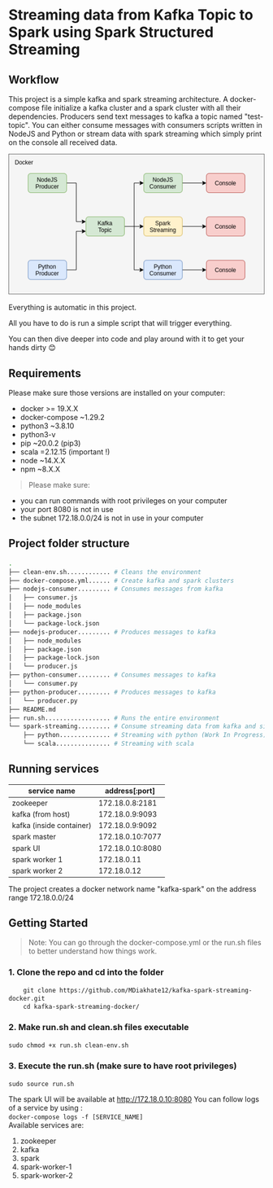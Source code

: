 # Streaming data from Kafka Topic to Spark using Spark Structured Streaming

## Workflow

This project is a simple kafka and spark streaming architecture.
A docker-compose file initialize a kafka cluster and a spark cluster with all their dependencies.
Producers send text messages to kafka a topic named "test-topic".
You can either consume messages with consumers scripts written in NodeJS and Python or stream data with spark streaming which simply print on the console all received data.

<img src="architecture.png" />

Everything is automatic in this project.

All you have to do is run a simple script that will trigger everything.

You can then dive deeper into code and play around with it to get your hands dirty 😊

## Requirements

Please make sure those versions are installed on your computer:
*   docker >= 19.X.X
*   docker-compose ~1.29.2
*   python3 ~3.8.10
*   python3-v
*   pip ~20.0.2 (pip3)
*   scala =2.12.15 (important !)
*   node ~14.X.X
*   npm ~8.X.X

> Please make sure:
*   you can run commands with root privileges on your computer
*   your port 8080 is not in use
*   the subnet 172.18.0.0/24 is not in use in your computer

## Project folder structure
```bash
.
├── clean-env.sh............ # Cleans the environment
├── docker-compose.yml...... # Create kafka and spark clusters
├── nodejs-consumer......... # Consumes messages from kafka
│   ├── consumer.js
│   ├── node_modules
│   ├── package.json
│   └── package-lock.json
├── nodejs-producer......... # Produces messages to kafka
│   ├── node_modules
│   ├── package.json
│   ├── package-lock.json
│   └── producer.js
├── python-consumer......... # Consumes messages to kafka
│   └── consumer.py
├── python-producer......... # Produces messages to kafka
│   └── producer.py
├── README.md
├── run.sh.................. # Runs the entire environment
└── spark-streaming......... # Consume streaming data from kafka and sinks to console
    ├── python.............. # Streaming with python (Work In Progress)
    └── scala............... # Streaming with scala
```

## Running services

| service name             | address[:port]   |
|--------------------------|------------------|
| zookeeper                | 172.18.0.8:2181  |
| kafka (from host)        | 172.18.0.9:9093  |
| kafka (inside container) | 172.18.0.9:9092  |
| spark master             | 172.18.0.10:7077 |
| spark UI                 | 172.18.0.10:8080 |
| spark worker 1           | 172.18.0.11      |
| spark worker 2           | 172.18.0.12      |

The project creates a docker network name "kafka-spark" on the address range 172.18.0.0/24

## Getting Started

> Note: You can go through the docker-compose.yml or the run.sh files to better understand how things work. 

### 1. Clone the repo and cd into the folder

```
    git clone https://github.com/MDiakhate12/kafka-spark-streaming-docker.git
    cd kafka-spark-streaming-docker/
```

### 2. Make run.sh and clean.sh files executable
`sudo chmod +x run.sh clean-env.sh`

### 3. Execute the run.sh (make sure to have root privileges) 
`sudo source run.sh`

The spark UI will be available at http://172.18.0.10:8080
You can follow logs of a service by using : <br>
`docker-compose logs -f [SERVICE_NAME]` <br>
Available services are:
1.  zookeeper
2.  kafka
3.  spark
4.  spark-worker-1
5.  spark-worker-2